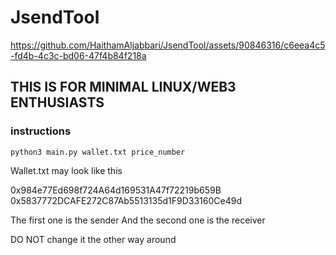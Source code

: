 # JsendTool

https://github.com/HaithamAljabbari/JsendTool/assets/90846316/c6eea4c5-fd4b-4c3c-bd06-47f4b84f218a


<h2>THIS IS FOR MINIMAL LINUX/WEB3 ENTHUSIASTS</h2>

<h3>instructions</h3>

``` 
python3 main.py wallet.txt price_number
```

Wallet.txt may look like this

0x984e77Ed698f724A64d169531A47f72219b659B
0x5837772DCAFE272C87Ab5513135d1F9D33160Ce49d

The first one is the sender
And the second one is the receiver 

DO NOT change it the other way around
